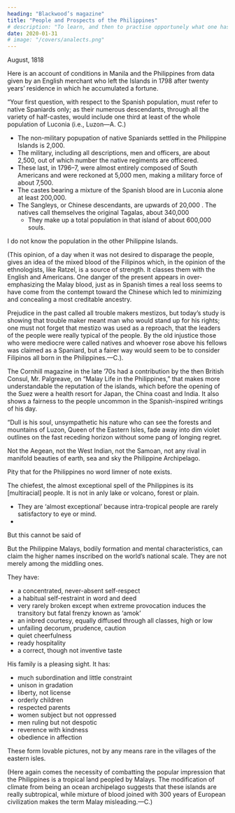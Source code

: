 ```yaml
---
heading: "Blackwood’s magazine"
title: "People and Prospects of the Philippines"
# description: "To learn, and then to practise opportunely what one has learned, brings satisfaction"
date: 2020-01-31
# image: "/covers/analects.png"
---
```



August, 1818

Here is an account of conditions in Manila and the Philippines from data given by an English merchant who left the Islands in 1798 after twenty years’ residence in which he accumulated a fortune.

“Your first question, with respect to the Spanish population, must refer to native Spaniards only; as their numerous descendants, through all the variety of half-castes, would include one third at least of the whole population of Luconia (i.e., Luzon—A. C.)

- The non-military popupation of native Spaniards settled in the Philippine Islands is 2,000.
- The military, including all descriptions, men and officers, are about 2,500, out of which number the native regiments are officered. 
- These last, in 1796–7, were almost entirely composed of South Americans and were reckoned at 5,000 men, making a military force of about 7,500.
- The castes bearing a mixture of the Spanish blood are in Luconia alone at least 200,000. 
- The Sangleys, or Chinese descendants, are upwards of 20,000
. The natives<!--  Indians, who --> call themselves the original Tagalas, about 340,000
  - They make up a total population in that island of about 600,000 souls. 

I do not know the population in the other Philippine Islands.

(This opinion, of a day when it was not desired to disparage the people, gives an idea of the mixed blood of the Filipinos which, in the opinion of the ethnologists, like Ratzel, is a source of strength. It classes them with the English and Americans. One danger of the present appears in over-emphasizing the Malay blood, just as in Spanish times a real loss seems to have come from the contempt toward the Chinese which led to minimizing and concealing a most creditable ancestry.

Prejudice in the past called all trouble makers mestizos, but today’s study is showing that trouble maker meant man who would stand up for his rights; one must not forget that mestizo was used as a reproach, that the leaders of the people were really typical of the people. By the old injustice those who were mediocre were called natives and whoever rose above his fellows was claimed as a Spaniard, but a fairer way would seem to be to consider Filipinos all born in the Philippines.—C.).

The Cornhill magazine in the late ’70s had a contribution by the then British Consul, Mr. Palgreave, on “Malay Life in the Philippines,” that makes more understandable the reputation of the islands, which before the opening of the Suez were a health resort for Japan, the China coast and India. It also shows a fairness to the people uncommon in the Spanish-inspired writings of his day.


“Dull is his soul, unsympathetic his nature who can see the forests and mountains of Luzon, Queen of the Eastern Isles, fade away into dim violet outlines on the fast receding horizon without some pang of longing regret. 

Not the Aegean, not the West Indian, not the Samoan, not any rival in manifold beauties of earth, sea and sky the Philippine Archipelago. 

Pity that for the Philippines no word limner of note exists. 

The chiefest, the almost exceptional spell of the Philippines is its [multiracial] people. It is not in anly lake or volcano, forest or plain. <!-- , but in the races that form the bulk of its population. -->
- They are ‘almost exceptional’ because intra-tropical people are rarely satisfactory to eye or mind. 
- 
But this cannot be said of

But the Philippine Malays, bodily formation and mental characteristics, can claim the higher names inscribed on the world’s national scale. They are not merely among the middling ones.

<!-- But the Philippine Malays who in bodily formation and mental characteristics alike, may fairly claim a place, not among middling ones merely, but among almost the higher names inscribed on the world’s [552]national scale. -->

They have:
- a concentrated, never-absent self-respect
- a habitual self-restraint in word and deed
- very rarely broken except when extreme provocation induces the transitory but fatal frenzy known as ‘amok’ 
- an inbred courtesy, equally diffused through all classes, high or low
- unfailing decorum, prudence, caution
- quiet cheerfulness
- ready hospitality
- a correct, though not inventive taste

His family is a pleasing sight. It has:
- much subordination and little constraint
- unison in gradation
- liberty, not license 
- orderly children
- respected parents
- women subject but not oppressed
- men ruling but not despotic
- reverence with kindness
- obedience in affection

These form lovable pictures, not by any means rare in the villages of the eastern isles.

(Here again comes the necessity of combatting the popular impression that the Philippines is a tropical land peopled by Malays. The modification of climate from being an ocean archipelago suggests that these islands are really subtropical, while mixture of blood joined with 300 years of European civilization makes the term Malay misleading.—C.)
